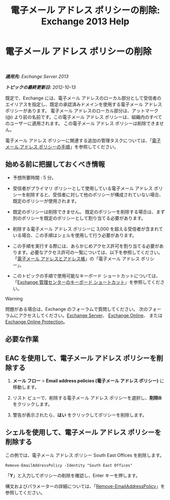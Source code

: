 ﻿---
title: '電子メール アドレス ポリシーの削除: Exchange 2013 Help'
TOCTitle: 電子メール アドレス ポリシーの削除
ms:assetid: f1d05223-7d41-406d-8fae-f4227be1c1c2
ms:mtpsurl: https://technet.microsoft.com/ja-jp/library/Bb125181(v=EXCHG.150)
ms:contentKeyID: 49896549
ms.date: 04/24/2018
mtps_version: v=EXCHG.150
ms.translationtype: HT
---

# 電子メール アドレス ポリシーの削除

 

_**適用先:** Exchange Server 2013_

_**トピックの最終更新日:** 2012-10-13_

既定で、Exchange には、電子メール アドレスのローカル部分として受信者のエイリアスを指定し、既定の承認済みドメインを使用する電子メール アドレス ポリシーがあります。 電子メール アドレスのローカル部分は、アットマーク (@) より前の名前です。この電子メール アドレス ポリシーは、組織内のすべてのユーザーに適用されます。 この電子メール アドレス ポリシーは削除できません。

電子メール アドレス ポリシーに関連する追加の管理タスクについては、「[電子メール アドレス ポリシーの手順](email-address-policy-procedures-exchange-2013-help.md)」を参照してください。

## 始める前に把握しておくべき情報

  - 予想所要時間 : 5 分。

  - 受信者がプライマリ ポリシーとして使用している電子メール アドレス ポリシーを削除すると、受信者に対して他のポリシーが構成されていない場合、既定のポリシーが使用されます。

  - 既定のポリシーは削除できません。 既定のポリシーを削除する場合は、まず別のポリシーを既定のポリシーとして割り当てる必要があります。

  - 削除する電子メール アドレス ポリシーに 3,000 を超える受信者が含まれている場合、この手順はシェルを使用して行う必要があります。

  - この手順を実行する際には、あらかじめアクセス許可を割り当てる必要があります。必要なアクセス許可の一覧については、以下を参照してください。「[電子メール アドレスとアドレス帳](email-addresses-and-address-books-exchange-2013-help.md)」の「電子メール アドレス ポリシー」。

  - このトピックの手順で使用可能なキーボード ショートカットについては、「[Exchange 管理センターのキーボード ショートカット](keyboard-shortcuts-in-the-exchange-admin-center-exchange-online-protection-help.md)」を参照してください。


> [!WARNING]
> 問題がある場合は、Exchange のフォーラムで質問してください。 次のフォーラムにアクセスしてください。<A href="https://go.microsoft.com/fwlink/p/?linkid=60612">Exchange Server</A>、 <A href="https://go.microsoft.com/fwlink/p/?linkid=267542">Exchange Online</A>、 または <A href="https://go.microsoft.com/fwlink/p/?linkid=285351">Exchange Online Protection</A>。



## 必要な作業

## EAC を使用して、電子メール アドレス ポリシーを削除する

1.  <strong>メール フロー</strong> \> <strong>Email address policies (電子メール アドレス ポリシー)</strong> に移動します。

2.  リスト ビューで、削除する電子メール アドレス ポリシーを選択し、<strong>削除</strong>![\[削除\] アイコン](images/JJ651670.14f639f6-61e8-4418-bbfb-0db14de9d2f5(EXCHG.150).gif "[削除] アイコン") をクリックします。

3.  警告が表示されたら、<strong>はい</strong> をクリックしてポリシーを削除します。

## シェルを使用して、電子メール アドレス ポリシーを削除する

この例では、電子メール アドレス ポリシー South East Offices を削除します。

    Remove-EmailAddressPolicy -Identity "South East Offices"

「**Y**」と入力してポリシーの削除を確認し、Enter キーを押します。

構文およびパラメーターの詳細については、「[Remove-EmailAddressPolicy](https://technet.microsoft.com/ja-jp/library/bb124504\(v=exchg.150\))」を参照してください。

